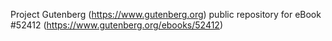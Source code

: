 Project Gutenberg (https://www.gutenberg.org) public repository for
eBook #52412 (https://www.gutenberg.org/ebooks/52412)

